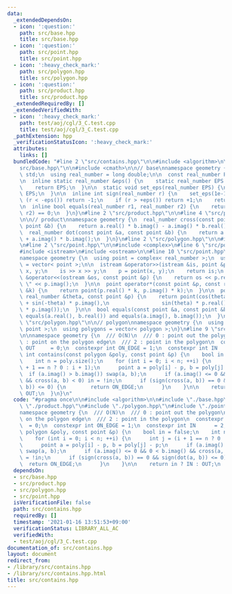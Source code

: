 ```yaml
---
data:
  _extendedDependsOn:
  - icon: ':question:'
    path: src/base.hpp
    title: src/base.hpp
  - icon: ':question:'
    path: src/point.hpp
    title: src/point.hpp
  - icon: ':heavy_check_mark:'
    path: src/polygon.hpp
    title: src/polygon.hpp
  - icon: ':question:'
    path: src/product.hpp
    title: src/product.hpp
  _extendedRequiredBy: []
  _extendedVerifiedWith:
  - icon: ':heavy_check_mark:'
    path: test/aoj/cgl/3_C.test.cpp
    title: test/aoj/cgl/3_C.test.cpp
  _pathExtension: hpp
  _verificationStatusIcon: ':heavy_check_mark:'
  attributes:
    links: []
  bundledCode: "#line 2 \"src/contains.hpp\"\n\n#include <algorithm>\n\n#line 2 \"\
    src/base.hpp\"\n\n#include <cmath>\n\n// base\nnamespace geometry {\n  using namespace\
    \ std;\n  using real_number = long double;\n\n  const real_number PI = acosl(-1);\n\
    \n  inline static real_number &eps() {\n    static real_number EPS = 1e-10;\n\
    \    return EPS;\n  }\n\n  static void set_eps(real_number EPS) {\n    eps() =\
    \ EPS;\n  }\n\n  inline int sign(real_number r) {\n    set_eps(1e-10);\n    if\
    \ (r < -eps()) return -1;\n    if (r > +eps()) return +1;\n    return 0;\n  }\n\
    \n  inline bool equals(real_number r1, real_number r2) {\n    return sign(r1 -\
    \ r2) == 0;\n  }\n}\n#line 2 \"src/product.hpp\"\n\n#line 4 \"src/product.hpp\"\
    \n\n// product\nnamespace geometry {\n  real_number cross(const point &a, const\
    \ point &b) {\n    return a.real() * b.imag() - a.imag() * b.real();\n  }\n\n\
    \  real_number dot(const point &a, const point &b) {\n    return a.real() * b.real()\
    \ + a.imag() * b.imag();\n  }\n}\n#line 2 \"src/polygon.hpp\"\n\n#include <vector>\n\
    \n#line 2 \"src/point.hpp\"\n\n#include <complex>\n#line 6 \"src/point.hpp\"\n\
    #include <istream>\n#include <ostream>\n\n#line 10 \"src/point.hpp\"\n\n// point\n\
    namespace geometry {\n  using point = complex< real_number >;\n  using points\
    \ = vector< point >;\n\n  istream &operator>>(istream &is, point &p) {\n    real_number\
    \ x, y;\n    is >> x >> y;\n    p = point(x, y);\n    return is;\n  }\n\n  ostream\
    \ &operator<<(ostream &os, const point &p) {\n    return os << p.real() << \"\
    \ \" << p.imag();\n  }\n\n  point operator*(const point &p, const real_number\
    \ &k) {\n    return point(p.real() * k, p.imag() * k);\n  }\n\n  point rotate(const\
    \ real_number &theta, const point &p) {\n    return point(cos(theta) * p.real()\
    \ + sin(-theta) * p.imag(),\n                 sin(theta) * p.real() + cos(-theta)\
    \ * p.imag());\n  }\n\n  bool equals(const point &a, const point &b) {\n    return\
    \ equals(a.real(), b.real()) and equals(a.imag(), b.imag());\n  }\n}\n#line 6\
    \ \"src/polygon.hpp\"\n\n// polygon\nnamespace geometry {\n  using polygon = vector<\
    \ point >;\n  using polygons = vector< polygon >;\n}\n#line 9 \"src/contains.hpp\"\
    \n\nnamespace geometry {\n  /// O(N)\n  /// 0 : point out the polygon\n  /// 1\
    \ : point on the polygon edge\n  /// 2 : point in the polygon\n  constexpr int\
    \ OUT     = 0;\n  constexpr int ON_EDGE = 1;\n  constexpr int IN      = 2;\n \
    \ int contains(const polygon &poly, const point &p) {\n    bool in = false;\n\
    \    int n = poly.size();\n    for (int i = 0; i < n; ++i) {\n      int j = (i\
    \ + 1 == n ? 0 : i + 1);\n      point a = poly[i] - p, b = poly[j] - p;\n    \
    \  if (a.imag() > b.imag()) swap(a, b);\n      if (a.imag() <= 0 && 0 < b.imag()\
    \ && cross(a, b) < 0) in = !in;\n      if (sign(cross(a, b)) == 0 && sign(dot(a,\
    \ b)) <= 0) {\n        return ON_EDGE;\n      }\n    }\n\n    return in ? IN :\
    \ OUT;\n  }\n}\n"
  code: "#pragma once\n\n#include <algorithm>\n\n#include \"./base.hpp\"\n#include\
    \ \"./product.hpp\"\n#include \"./polygon.hpp\"\n#include \"./point.hpp\"\n\n\
    namespace geometry {\n  /// O(N)\n  /// 0 : point out the polygon\n  /// 1 : point\
    \ on the polygon edge\n  /// 2 : point in the polygon\n  constexpr int OUT   \
    \  = 0;\n  constexpr int ON_EDGE = 1;\n  constexpr int IN      = 2;\n  int contains(const\
    \ polygon &poly, const point &p) {\n    bool in = false;\n    int n = poly.size();\n\
    \    for (int i = 0; i < n; ++i) {\n      int j = (i + 1 == n ? 0 : i + 1);\n\
    \      point a = poly[i] - p, b = poly[j] - p;\n      if (a.imag() > b.imag())\
    \ swap(a, b);\n      if (a.imag() <= 0 && 0 < b.imag() && cross(a, b) < 0) in\
    \ = !in;\n      if (sign(cross(a, b)) == 0 && sign(dot(a, b)) <= 0) {\n      \
    \  return ON_EDGE;\n      }\n    }\n\n    return in ? IN : OUT;\n  }\n}\n"
  dependsOn:
  - src/base.hpp
  - src/product.hpp
  - src/polygon.hpp
  - src/point.hpp
  isVerificationFile: false
  path: src/contains.hpp
  requiredBy: []
  timestamp: '2021-01-16 13:51:53+09:00'
  verificationStatus: LIBRARY_ALL_AC
  verifiedWith:
  - test/aoj/cgl/3_C.test.cpp
documentation_of: src/contains.hpp
layout: document
redirect_from:
- /library/src/contains.hpp
- /library/src/contains.hpp.html
title: src/contains.hpp
---
```

